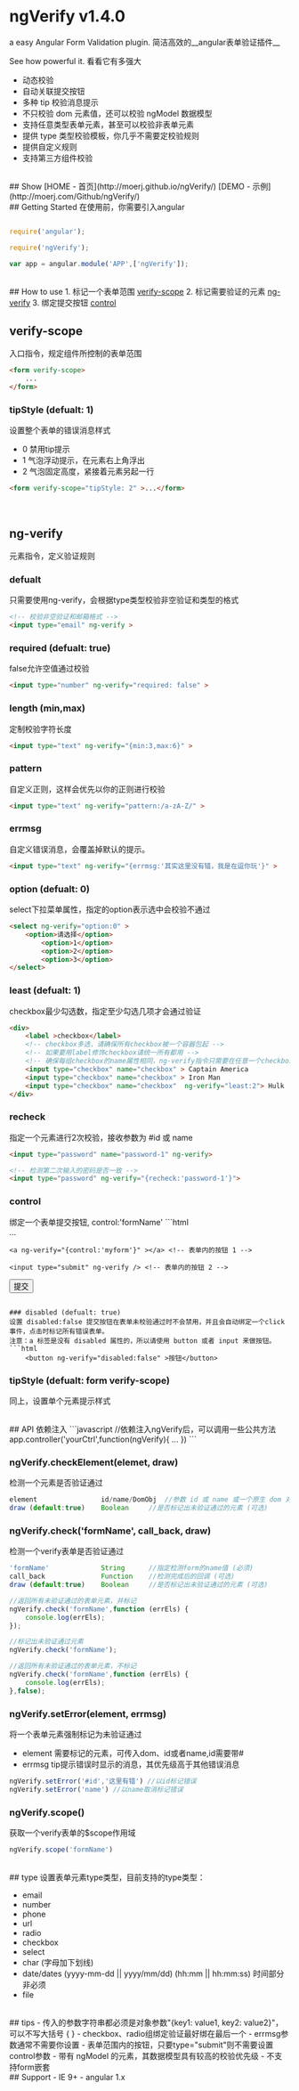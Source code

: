 # ngVerify v1.4.0

a easy Angular Form Validation plugin.
简洁高效的__angular表单验证插件__  
  
See how powerful it.
看看它有多强大

- 动态校验
- 自动关联提交按钮
- 多种 tip 校验消息提示
- 不只校验 dom 元素值，还可以校验 ngModel 数据模型
- 支持任意类型表单元素，甚至可以校验非表单元素
- 提供 type 类型校验模板，你几乎不需要定校验规则
- 提供自定义规则
- 支持第三方组件校验


<br>
## Show
[HOME - 首页](http://moerj.github.io/ngVerify/)  
[DEMO - 示例](http://moerj.com/Github/ngVerify/)  
  
<br>
## Getting Started
在使用前，你需要引入angular

```javascript

require('angular');

require('ngVerify');

var app = angular.module('APP',['ngVerify']);

```
  
  
<br>
## How to use
1. 标记一个表单范围 <a href="#step1">verify-scope</a>
2. 标记需要验证的元素 <a href="#step2">ng-verify</a>
3. 绑定提交按钮 <a href="#step3">control</a>
  

<br>
<h2 id="step1">verify-scope</h2>
入口指令，规定组件所控制的表单范围

```html
<form verify-scope>
	...
</form>
```

### tipStyle (defualt: 1)
设置整个表单的错误消息样式
- 0 禁用tip提示
- 1 气泡浮动提示，在元素右上角浮出
- 2 气泡固定高度，紧接着元素另起一行

```html
<form verify-scope="tipStyle: 2" >...</form>
```

  
<br>
<h2 id="step2">ng-verify</h2>
元素指令，定义验证规则

### defualt
只需要使用ng-verify，会根据type类型校验非空验证和类型的格式
```html
<!-- 校验非空验证和邮箱格式 -->
<input type="email" ng-verify >
```

### required (defualt: true)
false允许空值通过校验
```html
<input type="number" ng-verify="required: false" >
```

### length (min,max)
定制校验字符长度
```html
<input type="text" ng-verify="{min:3,max:6}" >
```

### pattern
自定义正则，这样会优先以你的正则进行校验
```html
<input type="text" ng-verify="pattern:/a-zA-Z/" >
```

### errmsg
自定义错误消息，会覆盖掉默认的提示。
```html
<input type="text" ng-verify="{errmsg:'其实这里没有错，我是在逗你玩'}" >
```

### option (defualt: 0)
select下拉菜单属性，指定的option表示选中会校验不通过
```html
<select ng-verify="option:0" >
	<option>请选择</option>
		<option>1</option>
		<option>2</option>
		<option>3</option>
</select>
```

### least (defualt: 1)
checkbox最少勾选数，指定至少勾选几项才会通过验证
```html
<div>
	<label >checkbox</label>
	<!-- checkbox多选，请确保所有checkbox被一个容器包起 -->
	<!-- 如果要用label修饰checkbox请统一所有都用 -->
	<!-- 确保每组checkbox的name属性相同，ng-verify指令只需要在任意一个checkbox上 -->
	<input type="checkbox" name="checkbox" > Captain America
	<input type="checkbox" name="checkbox" > Iron Man
	<input type="checkbox" name="checkbox"  ng-verify="least:2"> Hulk
</div>
```

### recheck
指定一个元素进行2次校验，接收参数为 #id 或 name
```html
<input type="password" name="password-1" ng-verify>

<!-- 检测第二次输入的密码是否一致 -->
<input type="password" ng-verify="{recheck:'password-1'}">
```

<h3 id="step3">control</h3>
绑定一个表单提交按钮, control:'formName'
```html
<form name="myform" verify>
	...

	<a ng-verify="{control:'myform'}" ></a> <!-- 表单内的按钮 1 -->

	<input type="submit" ng-verify /> <!-- 表单内的按钮 2 -->
</form>

<button ng-verify="{control:'myform'}" >提交</button> <!--表单外的按钮-->
```

### disabled (defualt: true)
设置 disabled:false 提交按钮在表单未校验通过时不会禁用，并且会自动绑定一个click事件，点击时标记所有错误表单。  
注意：a 标签是没有 disabled 属性的，所以请使用 button 或者 input 来做按钮。
```html
	<button ng-verify="disabled:false" >按钮</button>
```

### tipStyle (defualt: form verify-scope)
同上，设置单个元素提示样式
  

  
<br>
## API
依赖注入
```javascript
//依赖注入ngVerify后，可以调用一些公共方法
app.controller('yourCtrl',function(ngVerify){
	...
})
```

### ngVerify.checkElement(elemet, draw)
检测一个元素是否验证通过
```javascript
element                id/name/DomObj  //参数 id 或 name 或一个原生 dom 对象
draw (default:true)    Boolean     //是否标记出未验证通过的元素 (可选)
```

### ngVerify.check('formName', call_back, draw)
检测一个verify表单是否验证通过  
```javascript
'formName'             String      //指定检测form的name值 (必须)
call_back              Function    //检测完成后的回调 (可选)
draw (default:true)    Boolean     //是否标记出未验证通过的元素 (可选)
```
```javascript
//返回所有未验证通过的表单元素，并标记
ngVerify.check('formName',function (errEls) {
    console.log(errEls);
});

//标记出未验证通过元素
ngVerify.check('formName');

//返回所有未验证通过的表单元素，不标记
ngVerify.check('formName',function (errEls) {
    console.log(errEls);
},false);
```

### ngVerify.setError(element, errmsg)
将一个表单元素强制标记为未验证通过
- element 需要标记的元素，可传入dom、id或者name,id需要带#
- errmsg tip提示错误时显示的消息，其优先级高于其他错误消息

```javascript
ngVerify.setError('#id','这里有错') //以id标记错误
ngVerify.setError('name') //以name取消标记错误
```

### ngVerify.scope()
获取一个verify表单的$scope作用域
```javascript
ngVerify.scope('formName')
```
  
<br>
## type
设置表单元素type类型，目前支持的type类型：

- email
- number
- phone
- url
- radio
- checkbox
- select
- char (字母加下划线)
- date/dates (yyyy-mm-dd || yyyy/mm/dd) (hh:mm || hh:mm:ss) 时间部分非必须
- file
   
<br>
## tips
- 传入的参数字符串都必须是对象参数"{key1: value1, key2: value2}"，可以不写大括号 { }
- checkbox、radio组绑定验证最好绑在最后一个
- errmsg参数通常不需要你设置
- 表单范围内的按钮，只要type="submit"则不需要设置control参数
- 带有 ngModel 的元素，其数据模型具有较高的校验优先级
- 不支持form嵌套
   
<br>
## Support
- IE 9+
- angular 1.x
